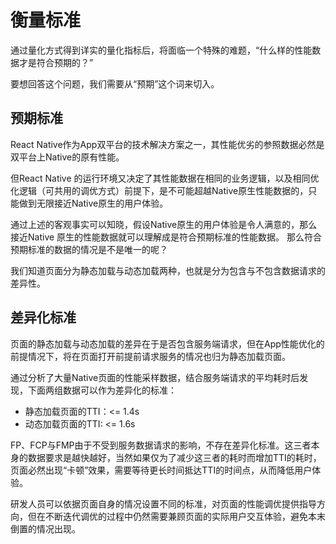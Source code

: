 # 衡量标准
通过量化方式得到详实的量化指标后，将面临一个特殊的难题，“什么样的性能数据才是符合预期的？”

要想回答这个问题，我们需要从“预期”这个词来切入。

## 预期标准
React Native作为App双平台的技术解决方案之一，其性能优劣的参照数据必然是双平台上Native的原有性能。

但React Native 的运行环境又决定了其性能数据在相同的业务逻辑，以及相同优化逻辑（可共用的调优方式）前提下，是不可能超越Native原生性能数据的，只能做到无限接近Native原生的用户体验。

通过上述的客观事实可以知晓，假设Native原生的用户体验是令人满意的，那么接近Native 原生的性能数据就可以理解成是符合预期标准的性能数据。
那么符合预期标准的数据的情况是不是唯一的呢？

我们知道页面分为静态加载与动态加载两种，也就是分为包含与不包含数据请求的差异性。

## 差异化标准
页面的静态加载与动态加载的差异在于是否包含服务端请求，但在App性能优化的前提情况下，将在页面打开前提前请求服务的情况也归为静态加载页面。

通过分析了大量Native页面的性能采样数据，结合服务端请求的平均耗时后发现，下面两组数据可以作为差异化的标准：
- 静态加载页面的TTI：<= 1.4s
- 动态加载页面的TTI:  <= 1.6s

FP、FCP与FMP由于不受到服务数据请求的影响，不存在差异化标准。这三者本身的数据要求是越快越好，当然如果仅为了减少这三者的耗时而增加TTI的耗时，页面必然出现“卡顿”效果，需要等待更长时间抵达TTI的时间点，从而降低用户体验。

研发人员可以依据页面自身的情况设置不同的标准，对页面的性能调优提供指导方向，但在不断迭代调优的过程中仍然需要兼顾页面的实际用户交互体验，避免本末倒置的情况出现。